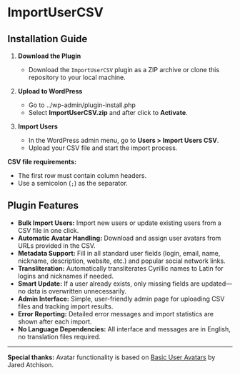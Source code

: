 # ImportUserCSV

## Installation Guide

1. **Download the Plugin**
   - Download the `ImportUserCSV` plugin as a ZIP archive or clone this repository to your local machine.

2. **Upload to WordPress**
   - Go to ../wp-admin/plugin-install.php
   - Select **ImportUserCSV.zip** and after click to **Activate**.

3. **Import Users**
   - In the WordPress admin menu, go to **Users > Import Users CSV**.
   - Upload your CSV file and start the import process.

**CSV file requirements:**
- The first row must contain column headers.
- Use a semicolon (`;`) as the separator.

## Plugin Features

- **Bulk Import Users:** Import new users or update existing users from a CSV file in one click.
- **Automatic Avatar Handling:** Download and assign user avatars from URLs provided in the CSV.
- **Metadata Support:** Fill in all standard user fields (login, email, name, nickname, description, website, etc.) and popular social network links.
- **Transliteration:** Automatically transliterates Cyrillic names to Latin for logins and nicknames if needed.
- **Smart Update:** If a user already exists, only missing fields are updated—no data is overwritten unnecessarily.
- **Admin Interface:** Simple, user-friendly admin page for uploading CSV files and tracking import results.
- **Error Reporting:** Detailed error messages and import statistics are shown after each import.
- **No Language Dependencies:** All interface and messages are in English, no translation files required.

---

**Special thanks:** Avatar functionality is based on [Basic User Avatars](https://wordpress.org/plugins/basic-user-avatars/) by Jared Atchison. 
